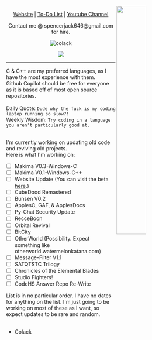 <a>
  <img width="40%" src="https://giffiles.alphacoders.com/453/4534.gif" align="right" />
</a>

<p align="center">
    <a href="https://watermelonkatana.com">Website</a> |
    <a href="https://watermelonkatana.com/todo.txt">To-Do List</a> |
    <a href="https://youtube.com/@colack">Youtube Channel</a>
</p>

<p align="center">Contact me @ spencerjack646@gmail.com for hire.</p>

<p align="center"> 
    <img src="https://komarev.com/ghpvc/?username=colack&label=Profile%20views&color=0e75b6&style=flat" alt="colack" />
</p>

<p align="center">
  <a href="https://skillicons.dev">
    <img src="https://skillicons.dev/icons?i=c,html,java,js,py,v" />
  </a>
</p>

--- 

C & C++ are my preferred languages, as I have the most experience with them.   
Github Copilot should be free for everyone as it is based off of most open source repositories.   
<br>
Daily Quote: `Dude why the fuck is my coding laptop running so slow?!`     
Weekly Wisdom: `Try coding in a language you aren't particularly good at.`
<br>
<br>

I'm currently working on updating old code and reviving old projects.   
Here is what I'm working on:
- [ ] Makima V0.3-Windows-C
- [ ] Makima V0.1-Windows-C++
- [ ] Website Update (You can visit the beta [here](https://watermelonkatana.com/new/index).)
- [ ] CubeDood Remastered
- [ ] Bunsen V0.2
- [ ] ApplesC, GAF, & ApplesDocs
- [ ] Py-Chat Security Update
- [ ] RecceBoon
- [ ] Orbital Revival
- [ ] BitCity
- [ ] OtherWorld (Possibility. Expect something like otherworld.watermelonkatana.com)
- [ ] Message-Filter V1.1
- [ ] SATQTSTC Trilogy
- [ ] Chronicles of the Elemental Blades
- [ ] Studio Fighters!
- [ ] CodeHS Answer Repo Re-Write

List is in no particular order. I have no dates for anything on the list. I'm just going to be working on most of these as I want, so expect updates to be rare and random.
<br>
<br>

- Colack
